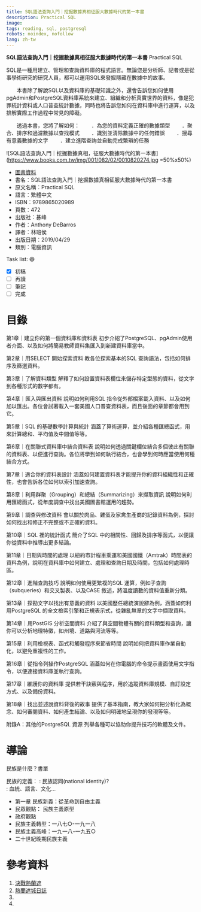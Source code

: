 ```yaml
---
title: SQL語法查詢入門｜挖掘數據真相征服大數據時代的第一本書
description: Practical SQL
image: 
tags: reading, sql, postgresql
robots: noindex, nofollow
lang: zh-tw
---
```


**SQL語法查詢入門｜挖掘數據真相征服大數據時代的第一本書**
Practical SQL

SQL是一種用建立、管理和查詢資料庫的程式語言。無論您是分析師、記者或是從事學術研究的研究人員，都可以運用SQL來發掘隱藏在數據中的故事。

　　本書除了解說SQL以及資料庫的基礎知識之外，還會告訴您如何使用pgAdmin和PostgreSQL資料庫系統來建立、組織和分析真實世界的資料，像是犯罪統計資料或人口普查統計數據，同時也將告訴您如何在資料庫中進行運算，以及排解實際工作過程中常見的障礙。

　　透過本書，您將了解如何：
　　．為您的資料定義正確的數據類型
　　．聚合、排序和過濾數據以查找模式
　　．識別並清除數據中的任何錯誤
　　．搜尋有意義數據的文字
　　．建立進階查詢並自動完成繁瑣的任務
 
<!--more-->


![SQL語法查詢入門｜挖掘數據真相，征服大數據時代的第一本書](https://www.books.com.tw/img/001/082/02/0010820274.jpg =50%x50%)
* [圖書資料](http://www.books.com.tw/products/0010820274)
* 書名：SQL語法查詢入門｜挖掘數據真相征服大數據時代的第一本書
* 原文名稱：Practical SQL
* 語言：繁體中文
* ISBN：9789865020989
* 頁數：472
* 出版社：碁峰
* 作者：Anthony DeBarros
* 譯者：林班侯
* 出版日期：2019/04/29
* 類別：電腦資訊
 
Task list: :smile:

- [x] 初稿
- [ ] 再讀
- [ ] 筆記
- [ ] 完成

# 目錄
第1章｜建立你的第一個資料庫和資料表
初步介紹了PostgreSQL、pgAdmin使用者介面、以及如何將簡易教師資料集匯入到新建資料庫當中。

第2章｜用SELECT 開始探索資料
教各位探索基本的SQL 查詢語法，包括如何排序及篩選資料。

第3章｜了解資料類型
解釋了如何設置資料表欄位來儲存特定型態的資料，從文字到各種形式的數字都有。

第4章｜匯入與匯出資料
說明如何利用SQL 指令從外部檔案載入資料、以及如何加以匯出。各位會試著載入一套美國人口普查資料表，而且後面的章節都會用到它。

第5章｜SQL 的基礎數學計算與統計
涵蓋了算術運算，並介紹各種匯總函式，用來計算總和、平均值及中間值等等。

第6章｜在關聯式資料庫中結合資料表
說明如何透過關鍵欄位結合多個彼此有關聯的資料表、以便進行查詢。各位將學到如何執行結合，也會學到何時應當使用何種結合方式。

第7章｜適合你的資料表設計
涵蓋如何建置資料表才能提升你的資料組織性和正確性，也會告訴各位如何以索引加速查詢。

第8章｜利用群聚（Grouping）和總結（Summarizing）來擷取資訊
說明如何利用匯總函式，從年度調查中找出美國圖書館運用的趨勢。

第9章｜調查與修改資料
會以關於肉品、雞蛋及家禽生產商的記錄資料為例，探討如何找出和修正不完整或不正確的資料。

第10章｜SQL 裡的統計函式
簡介了SQL 中的相關性、回歸及排序等函式，以便讓你從資料中推導出更多結論。

第11章｜日期與時間的處理
以紐約市計程車乘運和美國國鐵（Amtrak）時間表的資料為例，說明在資料庫中如何建立、處理和查詢日期及時間，包括如何處理時區。

第12章｜進階查詢技巧
說明如何使用更繁複的SQL 運算，例如子查詢（subqueries）和交叉製表、以及CASE 敘述，將溫度讀數的資料值重新分類。

第13章｜探勘文字以找出有意義的資料
以美國歷任總統演說辭為例，涵蓋如何利用PostgreSQL 的全文檢索引擎和正規表示式，從雜亂無章的文字中擷取資料。

第14章｜用PostGIS 分析空間資料
介紹了與空間物體有關的資料類型和查詢，讓你可以分析地理特徵，如州境、道路與河流等等。

第15章｜利用檢視表、函式和觸發程序來節省時間
說明如何把資料庫作業自動化，以避免重複性的工作。

第16章｜從指令列操作PostgreSQL
涵蓋如何在你電腦的命令提示畫面使用文字指令，以便連接資料庫並執行查詢。

第17章｜維護你的資料庫
提供若干訣竅與程序，用於追蹤資料庫規模、自訂設定方式、以及備份資料。

第18章｜找出並述說資料背後的故事
提供了基本指南，教大家如何把分析化為概念、如何審閱資料、如何產生結論、以及如何明確地呈現你的發現等等。

附錄A：其他的PostgreSQL 資源
列舉各種可以協助你提升技巧的軟體及文件。


# 導論

民族是什麼？書單

民族的定義：
: 民族認同(national identity)?  
: 血統、語言、文化…

* 第一章 民族新義：從革命到自由主義
* 民眾觀點： 民族主義原型
* 政府觀點
* 民族主義轉型：一八七○-一九一八
* 民族主義高峰：一九一八-一九五○
* 二十世紀晚期民族主義
 
# 參考資料
1. [決戰熱蘭遮][]
2. [熱蘭遮城日誌][]
3. 
4. 



[決戰熱蘭遮]: https://www.books.com.tw/products/0010773335 "決戰熱蘭遮"
[熱蘭遮城日誌]: https://zh.wikipedia.org/wiki/%E7%86%B1%E8%98%AD%E9%81%AE%E5%9F%8E%E6%97%A5%E8%AA%8C "熱蘭遮城日誌"
[google]: https://www.google.com "Search Engine"